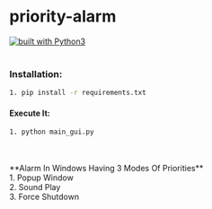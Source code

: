 # priority-alarm
[![built with Python3](https://img.shields.io/badge/built%20with-Python3-red.svg)](https://www.python.org/)
<br>
<br>
### Installation:

```bash
1. pip install -r requirements.txt
```
#### Execute It:
```bash
1. python main_gui.py
```
<br>
<br>
**Alarm In Windows Having 3 Modes Of Priorities**
<br>
1. Popup Window
<br>
2. Sound Play
<br>
3. Force Shutdown
